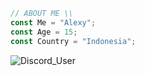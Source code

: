 ```js
// ABOUT ME \\
const Me = "Alexy";
const Age = 15;
const Country = "Indonesia";
```

![Discord_User](https://dcbadge.vercel.app/api/shield/697323031919591454)

